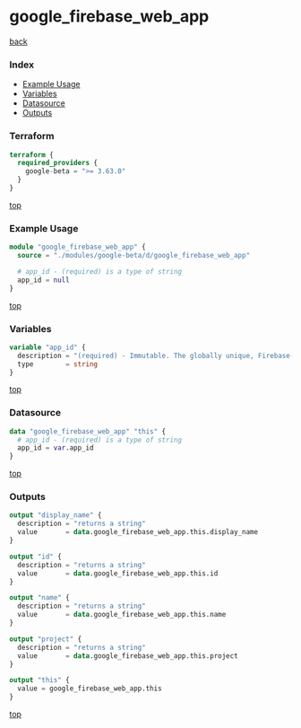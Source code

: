 # google_firebase_web_app

[back](../google-beta.md)

### Index

- [Example Usage](#example-usage)
- [Variables](#variables)
- [Datasource](#datasource)
- [Outputs](#outputs)

### Terraform

```terraform
terraform {
  required_providers {
    google-beta = ">= 3.63.0"
  }
}
```

[top](#index)

### Example Usage

```terraform
module "google_firebase_web_app" {
  source = "./modules/google-beta/d/google_firebase_web_app"

  # app_id - (required) is a type of string
  app_id = null
}
```

[top](#index)

### Variables

```terraform
variable "app_id" {
  description = "(required) - Immutable. The globally unique, Firebase-assigned identifier of the App.\n\nThis identifier should be treated as an opaque token, as the data format is not specified."
  type        = string
}
```

[top](#index)

### Datasource

```terraform
data "google_firebase_web_app" "this" {
  # app_id - (required) is a type of string
  app_id = var.app_id
}
```

[top](#index)

### Outputs

```terraform
output "display_name" {
  description = "returns a string"
  value       = data.google_firebase_web_app.this.display_name
}

output "id" {
  description = "returns a string"
  value       = data.google_firebase_web_app.this.id
}

output "name" {
  description = "returns a string"
  value       = data.google_firebase_web_app.this.name
}

output "project" {
  description = "returns a string"
  value       = data.google_firebase_web_app.this.project
}

output "this" {
  value = google_firebase_web_app.this
}
```

[top](#index)